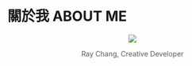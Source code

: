 # 關於我 ABOUT ME

<div style="text-align: center">
  <img src="https://avatars.githubusercontent.com/u/39514595?s=260"></img>
  <p style="opacity: 0.7;">Ray Chang, Creative Developer</p>
</div>
